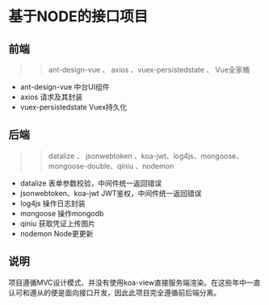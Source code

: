 # 基于NODE的接口项目

## 前端

>> ant-design-vue 、 axios 、vuex-persistedstate 、 Vue全家桶

* ant-design-vue 中台UI组件
* axios 请求及其封装
* vuex-persistedstate Vuex持久化

## 后端

>> datalize 、 jsonwebtoken 、koa-jwt、log4js、mongoose、mongoose-double、qiniu 、nodemon

* datalize 表单参数校验，中间件统一返回错误
* jsonwebtoken、koa-jwt JWT鉴权，中间件统一返回错误
* log4js 操作日志封装
* mongoose 操作mongodb
* qiniu 获取凭证上传图片
* nodemon Node更更新

## 说明
项目遵循MVC设计模式、并没有使用koa-view直接服务端渲染。在这些年中一直认可和遵从的便是面向接口开发，因此此项目完全遵循前后端分离。
